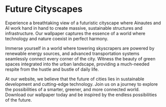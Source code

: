 <!--
Write me markdown content of website with wallpaper:

"A futuristic cityscape where Ainautes and AI work together to create massive, sustainable structures and infrastructure."

The header of the page should not be copy of the text but rather a real content of the website which is using this wallpaper.
-->

<!--font:Inter-->

# Future Cityscapes

Experience a breathtaking view of a futuristic cityscape where Ainautes and AI work hand in hand to create massive, sustainable structures and infrastructure. Our wallpaper captures the essence of a world where technology and nature coexist in perfect harmony.

Immerse yourself in a world where towering skyscrapers are powered by renewable energy sources, and advanced transportation systems seamlessly connect every corner of the city. Witness the beauty of green spaces integrated into the urban landscape, providing a much-needed respite from the hustle and bustle of daily life.

At our website, we believe that the future of cities lies in sustainable development and cutting-edge technology. Join us on a journey to explore the possibilities of a smarter, greener, and more connected world. Download our wallpaper today and be inspired by the endless possibilities of the future.

